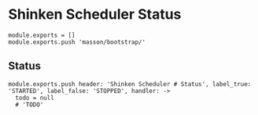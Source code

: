 
# Shinken Scheduler Status

    module.exports = []
    module.exports.push 'masson/bootstrap/'

## Status

    module.exports.push header: 'Shinken Scheduler # Status', label_true: 'STARTED', label_false: 'STOPPED', handler: ->
      todo = null
      # 'TODO'
